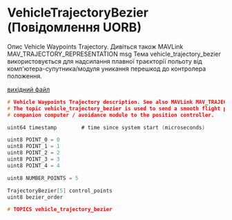 # VehicleTrajectoryBezier (Повідомлення UORB)

Опис Vehicle Waypoints Trajectory. Дивіться також MAVLink MAV_TRAJECTORY_REPRESENTATION msg Тема vehicle_trajectory_bezier використовується для надсилання плавної траєкторії польоту від комп'ютера-супутника/модуля уникання перешкод до контролера положення.

[вихідний файл](https://github.com/PX4/PX4-Autopilot/blob/main/msg/VehicleTrajectoryBezier.msg)

```c
# Vehicle Waypoints Trajectory description. See also MAVLink MAV_TRAJECTORY_REPRESENTATION msg
# The topic vehicle_trajectory_bezier is used to send a smooth flight path from the
# companion computer / avoidance module to the position controller.

uint64 timestamp        # time since system start (microseconds)

uint8 POINT_0 = 0
uint8 POINT_1 = 1
uint8 POINT_2 = 2
uint8 POINT_3 = 3
uint8 POINT_4 = 4

uint8 NUMBER_POINTS = 5

TrajectoryBezier[5] control_points
uint8 bezier_order

# TOPICS vehicle_trajectory_bezier

```

